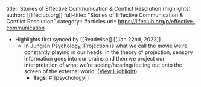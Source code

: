 title:: Stories of Effective Communication & Conflict Resolution (highlights)
author:: [[lifeclub.org]]
full-title:: "Stories of Effective Communication & Conflict Resolution"
category:: #articles
url:: https://lifeclub.org/p/effective-communication

- Highlights first synced by [[Readwise]] [[Jan 22nd, 2023]]
	- In Jungian Psychology, Projection is what we call the movie we’re constantly playing in our heads. In the theory of projection, sensory information goes into our brains and then we project our interpretation of what we’re seeing/hearing/feeling out onto the screen of the external world. ([View Highlight](https://read.readwise.io/read/01gqcgz0xypq5j3pn60nyxghrd))
		- **Tags**: #[[psychology]]